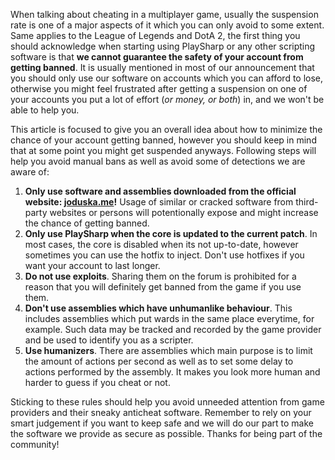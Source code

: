 When talking about cheating in a multiplayer game, usually the suspension rate is one of a major aspects of it which you can only avoid to some extent. Same applies to the League of Legends and DotA 2, the first thing you should acknowledge when starting using PlaySharp or any other scripting software is that **we cannot guarantee the safety of your account from getting banned**. It is usually mentioned in most of our announcement that you should only use our software on accounts which you can afford to lose, otherwise you might feel frustrated after getting a suspension on one of your accounts you put a lot of effort (*or money, or both*) in, and we won't be able to help you.

This article is focused to give you an overall idea about how to minimize the chance of your account getting banned, however you should keep in mind that at some point you might get suspended anyways. Following steps will help you avoid manual bans as well as avoid some of detections we are aware of:

1. **Only use software and assemblies downloaded from the official website: [joduska.me](http://joduska.me)!** Usage of similar or cracked software from third-party websites or persons will potentionally expose and might increase the chance of getting banned.
2. **Only use PlaySharp when the core is updated to the current patch**. In most cases, the core is disabled when its not up-to-date, however sometimes you can use the hotfix to inject. Don't use hotfixes if you want your account to last longer.
3. **Do not use exploits**. Sharing them on the forum is prohibited for a reason that you will definitely get banned from the game if you use them.
4. **Don't use assemblies which have unhumanlike behaviour**. This includes assemblies which put wards in the same place everytime, for example. Such data may be tracked and recorded by the game provider and be used to identify you as a scripter.
5. **Use humanizers**. There are assemblies which main purpose is to limit the amount of actions per second as well as to set some delay to actions performed by the assembly. It makes you look more human and harder to guess if you cheat or not.

Sticking to these rules should help you avoid unneeded attention from game providers and their sneaky anticheat software. Remember to rely on your smart judgement if you want to keep safe and we will do our part to make the software we provide as secure as possible. Thanks for being part of the community!
